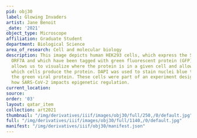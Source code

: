 ```yaml
---
pid: obj30
label: Glowing Invaders
artist: Jane Benoit
_date: '2021'
object_type: Microscope
affiliation: Graduate Student
department: Biological Science
area_of_research: Cell and molecular biology
description: This image depicts human HEK293 cells, which express the SARS-CoV-2 protein
  ORF7A and which have been tagged with green fluorescent protein (GFP). This tag
  allows us to visualize where the protein is in a given cell and allows us to assess
  which cells produce the protein. DAPI was used to stain nuclei blue to contrast
  the green viral protein. These cells were part of an experiment designed to understand
  how SARS-CoV-2 impacts epigenetic regulation.
current_location: 
source: 
order: '03'
layout: qatar_item
collection: art2021
thumbnail: "/img/derivatives/iiif/images/obj30/full/250,/0/default.jpg"
full: "/img/derivatives/iiif/images/obj30/full/1140,/0/default.jpg"
manifest: "/img/derivatives/iiif/obj30/manifest.json"
---
```

